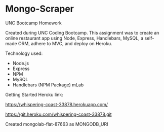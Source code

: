 # Mongo-Scraper
UNC Bootcamp Homework

Created during UNC Coding Bootcamp. This assignment was to create an online restaurant app using Node, Express, Handlebars, MySQL, a self-made ORM, adhere to MVC, and deploy on Heroku. 

Technology used:

* Node.js
* Express
* NPM
* MySQL
* Handlebars (NPM Package)
mLab

Getting Started Heroku link:

https://whispering-coast-33878.herokuapp.com/

https://git.heroku.com/whispering-coast-33878.git

Created mongolab-flat-87663 as MONGODB_URI


